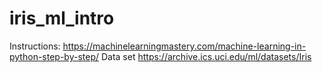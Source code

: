 # iris_ml_intro

Instructions: 
https://machinelearningmastery.com/machine-learning-in-python-step-by-step/
Data set
https://archive.ics.uci.edu/ml/datasets/Iris
